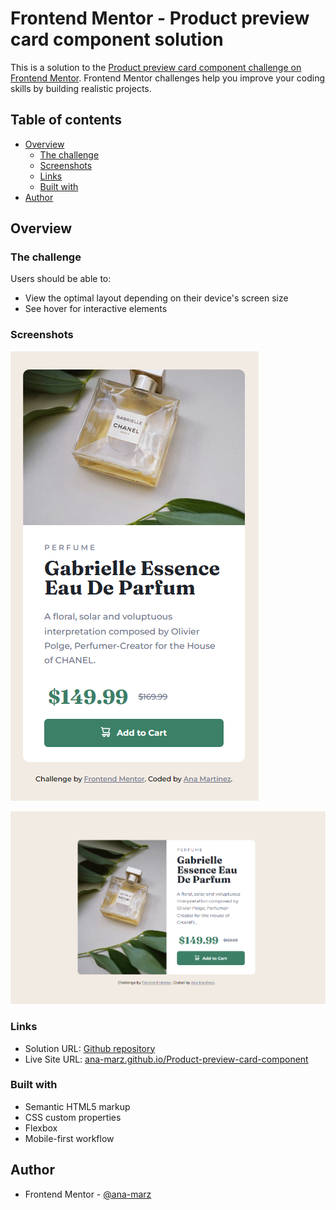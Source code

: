 # Frontend Mentor - Product preview card component solution

This is a solution to the [Product preview card component challenge on Frontend Mentor](https://www.frontendmentor.io/challenges/product-preview-card-component-GO7UmttRfa). Frontend Mentor challenges help you improve your coding skills by building realistic projects.

## Table of contents

- [Overview](#overview)
  - [The challenge](#the-challenge)
  - [Screenshots](#screenshots)
  - [Links](#links)
  - [Built with](#built-with)
- [Author](#author)

## Overview

### The challenge

Users should be able to:

- View the optimal layout depending on their device's screen size
- See hover for interactive elements

### Screenshots

![Alt text](/images/screenshot-mobile.png)

![Alt text](/images/screenshot-desktop.png)

### Links

- Solution URL: [Github repository](https://github.com/ana-marz/Product-preview-card-component)
- Live Site URL: [ana-marz.github.io/Product-preview-card-component](https://ana-marz.github.io/Product-preview-card-component/)

### Built with

- Semantic HTML5 markup
- CSS custom properties
- Flexbox
- Mobile-first workflow

## Author

- Frontend Mentor - [@ana-marz](https://www.frontendmentor.io/profile/ana-marz)
